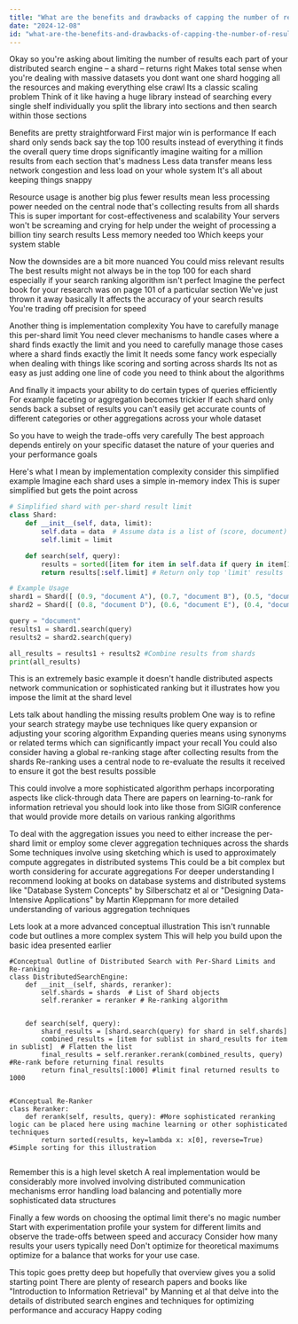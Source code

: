 ```yaml
---
title: "What are the benefits and drawbacks of capping the number of results per shard in a distributed search engine querying large datasets?"
date: "2024-12-08"
id: "what-are-the-benefits-and-drawbacks-of-capping-the-number-of-results-per-shard-in-a-distributed-search-engine-querying-large-datasets"
---
```


Okay so you're asking about limiting the number of results each part of your distributed search engine – a shard – returns right  Makes total sense when you're dealing with massive datasets you dont want one shard hogging all the resources and making everything else crawl  Its a classic scaling problem  Think of it like having a huge library instead of searching every single shelf individually you split the library into sections and then search within those sections

Benefits are pretty straightforward  First major win is performance  If each shard only sends back say the top 100 results instead of everything it finds the overall query time drops significantly imagine waiting for a million results from each section that's madness  Less data transfer means less network congestion and less load on your whole system  It's all about keeping things snappy

Resource usage is another big plus fewer results mean less processing power needed on the central node that's collecting results from all shards  This is super important for cost-effectiveness and scalability  Your servers won't be screaming and crying for help under the weight of processing a billion tiny search results  Less memory needed too  Which keeps your system stable

Now the downsides are a bit more nuanced  You could miss relevant results  The best results might not always be in the top 100 for each shard especially if your search ranking algorithm isn't perfect  Imagine the perfect book for your research was on page 101 of a particular section  We've just thrown it away basically  It affects the accuracy of your search results  You're trading off precision for speed


Another thing is implementation complexity  You have to carefully manage this per-shard limit You need clever mechanisms to handle cases where a shard finds exactly the limit and you need to carefully manage those cases where a shard finds exactly the limit  It needs some fancy work especially when dealing with things like scoring and sorting across shards  Its not as easy as just adding one line of code you need to think about the algorithms


And finally  it impacts your ability to do certain types of queries efficiently  For example  faceting or aggregation becomes trickier  If each shard only sends back a subset of results you can't easily get accurate counts of different categories or other aggregations across your whole dataset


So you have to weigh the trade-offs very carefully  The best approach depends entirely on your specific dataset the nature of your queries and your performance goals


Here's what I mean by implementation complexity consider this simplified example  Imagine each shard uses a simple in-memory index  This is super simplified but gets the point across


```python
# Simplified shard with per-shard result limit
class Shard:
    def __init__(self, data, limit):
        self.data = data  # Assume data is a list of (score, document) tuples
        self.limit = limit

    def search(self, query):
        results = sorted([item for item in self.data if query in item[1]], key=lambda x: x[0], reverse=True) # Simple in-memory search and sort
        return results[:self.limit] # Return only top 'limit' results

# Example Usage
shard1 = Shard([ (0.9, "document A"), (0.7, "document B"), (0.5, "document C") ], limit=2)
shard2 = Shard([ (0.8, "document D"), (0.6, "document E"), (0.4, "document F") ], limit=2)

query = "document"
results1 = shard1.search(query)
results2 = shard2.search(query)

all_results = results1 + results2 #Combine results from shards
print(all_results)
```


This is an extremely basic example it doesn't handle distributed aspects network communication or sophisticated ranking but it illustrates how you impose the limit at the shard level


Lets talk about handling the missing results problem  One way is to refine your search strategy maybe use techniques like query expansion or adjusting your scoring algorithm  Expanding queries means using synonyms or related terms which can significantly impact your recall  You could also consider having a global re-ranking stage after collecting results from the shards  Re-ranking  uses a central node to re-evaluate the results it received to ensure it got the best results possible


This could involve a more sophisticated algorithm perhaps incorporating aspects like click-through data  There are papers on learning-to-rank for information retrieval you should look into like those from SIGIR conference that would provide more details on various ranking algorithms



To deal with the aggregation issues you need to either increase the per-shard limit or employ some clever aggregation techniques across the shards  Some techniques involve using sketching which is used to approximately compute aggregates in distributed systems  This could be a bit complex but worth considering for accurate aggregations  For deeper understanding I recommend looking at books on database systems and distributed systems like "Database System Concepts" by Silberschatz et al or "Designing Data-Intensive Applications" by Martin Kleppmann for more detailed understanding of various aggregation techniques


Lets look at a more advanced conceptual illustration  This isn't runnable code but outlines a more complex system  This will help you build upon the basic idea presented earlier



```
#Conceptual Outline of Distributed Search with Per-Shard Limits and Re-ranking
class DistributedSearchEngine:
    def __init__(self, shards, reranker):
        self.shards = shards  # List of Shard objects
        self.reranker = reranker # Re-ranking algorithm


    def search(self, query):
        shard_results = [shard.search(query) for shard in self.shards]
        combined_results = [item for sublist in shard_results for item in sublist]  # Flatten the list
        final_results = self.reranker.rerank(combined_results, query) #Re-rank before returning final results
        return final_results[:1000] #limit final returned results to 1000


#Conceptual Re-Ranker
class Reranker:
    def rerank(self, results, query): #More sophisticated reranking logic can be placed here using machine learning or other sophisticated techniques
        return sorted(results, key=lambda x: x[0], reverse=True) #Simple sorting for this illustration


```

Remember this is a high level sketch  A real implementation would be considerably more involved involving distributed communication mechanisms  error handling  load balancing  and potentially more sophisticated data structures


Finally a few words on choosing the optimal limit there's no magic number  Start with experimentation profile your system for different limits and observe the trade-offs between speed and accuracy  Consider how many results your users typically need  Don't optimize for theoretical maximums  optimize for a balance that works for your use case.


This topic goes pretty deep but hopefully that overview gives you a solid starting point  There are plenty of research papers and books  like "Introduction to Information Retrieval" by Manning et al that delve into the details of distributed search engines and techniques for optimizing performance and accuracy  Happy coding
